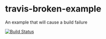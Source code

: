 # travis-broken-example

An example that will cause a build failure

[![Build Status](https://app.travis-ci.com/mitsuchi/travis-broken-example.svg?branch=master)](https://app.travis-ci.com/mitsuchi/travis-broken-example)
